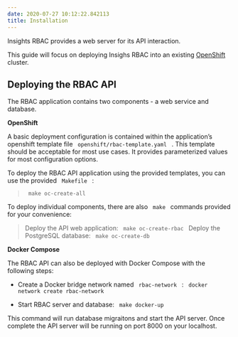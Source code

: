 ```yaml
---
date: 2020-07-27 10:12:22.842113
title: Installation
---
```

<div id="installation" class="section">


Insights RBAC provides a web server for its API interaction.

This guide will focus on deploying Insighs RBAC into an existing
[OpenShift](https://www.okd.io/) cluster.

<div id="deploying-the-rbac-api" class="section">

## Deploying the RBAC API

The RBAC application contains two components - a web service and
database.

**OpenShift**

A basic deployment configuration is contained within the application’s
openshift template file `  openshift/rbac-template.yaml  ` . This
template should be acceptable for most use cases. It provides
parameterized values for most configuration options.

To deploy the RBAC API application using the provided templates, you can
use the provided `  Makefile  ` :

> 
> 
> <div>
> 
> `  make oc-create-all  `
> 
> </div>

To deploy individual components, there are also `  make  ` commands
provided for your convenience:

> 
> 
> <div>
> 
> Deploy the API web application: `  make oc-create-rbac  ` Deploy the
> PostgreSQL database: `  make oc-create-db  `
> 
> </div>

**Docker Compose**

The RBAC API can also be deployed with Docker Compose with the following
steps:

  - Create a Docker bridge network named `  rbac-network  ` : `  docker
    network create rbac-network  `

  - Start RBAC server and database: `  make docker-up  `

This command will run database migraitons and start the API server. Once
complete the API server will be running on port 8000 on your localhost.

</div>

</div>